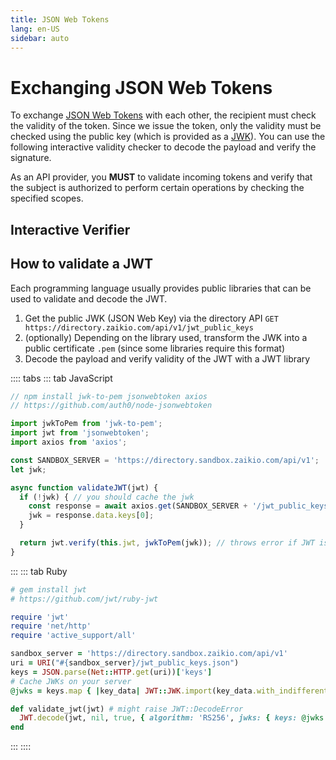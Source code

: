 ```yaml
---
title: JSON Web Tokens
lang: en-US
sidebar: auto
---
```


# Exchanging JSON Web Tokens

To exchange [JSON Web Tokens](https://tools.ietf.org/html/rfc7519) with each other, the recipient must check the validity of the token. Since we issue the token, only the validity must be checked using the public key (which is provided as a [JWK](https://tools.ietf.org/html/rfc7517)). You can use the following interactive validity checker to decode the payload and verify the signature.

As an API provider, you **MUST** to validate incoming tokens and verify that the subject is authorized to perform certain operations by checking the specified scopes.

## Interactive Verifier

<ClientOnly><JWTVerifier></JWTVerifier></ClientOnly>

## How to validate a JWT

Each programming language usually provides public libraries that can be used to validate and decode the JWT.

1. Get the public JWK (JSON Web Key) via the directory API `GET https://directory.zaikio.com/api/v1/jwt_public_keys`
2. (optionally) Depending on the library used, transform the JWK into a public certificate `.pem` (since some libraries require this format)
3. Decode the payload and verify validity of the JWT with a JWT library

:::: tabs
::: tab JavaScript

```js
// npm install jwk-to-pem jsonwebtoken axios
// https://github.com/auth0/node-jsonwebtoken

import jwkToPem from 'jwk-to-pem';
import jwt from 'jsonwebtoken';
import axios from 'axios';

const SANDBOX_SERVER = 'https://directory.sandbox.zaikio.com/api/v1';
let jwk;

async function validateJWT(jwt) {
  if (!jwk) { // you should cache the jwk
    const response = await axios.get(SANDBOX_SERVER + '/jwt_public_keys');
    jwk = response.data.keys[0];
  }

  return jwt.verify(this.jwt, jwkToPem(jwk)); // throws error if JWT is invalid
}
```

:::
::: tab Ruby

```rb
# gem install jwt
# https://github.com/jwt/ruby-jwt

require 'jwt'
require 'net/http'
require 'active_support/all'

sandbox_server = 'https://directory.sandbox.zaikio.com/api/v1'
uri = URI("#{sandbox_server}/jwt_public_keys.json")
keys = JSON.parse(Net::HTTP.get(uri))['keys']
# Cache JWKs on your server
@jwks = keys.map { |key_data| JWT::JWK.import(key_data.with_indifferent_access) }

def validate_jwt(jwt) # might raise JWT::DecodeError
  JWT.decode(jwt, nil, true, { algorithm: 'RS256', jwks: { keys: @jwks.map(&:export) } }).first
end
```

:::
::::
